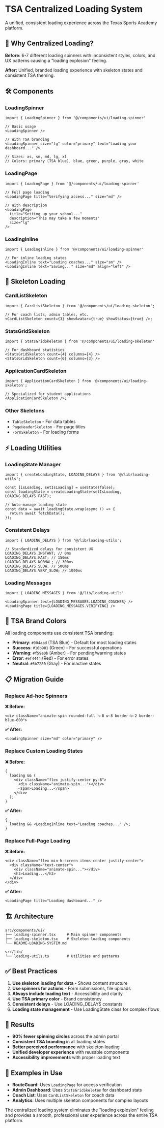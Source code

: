 # TSA Centralized Loading System

A unified, consistent loading experience across the Texas Sports Academy platform.

## 🎯 Why Centralized Loading?

**Before:** 6-7 different loading spinners with inconsistent styles, colors, and UX patterns causing a "loading explosion" feeling.

**After:** Unified, branded loading experience with skeleton states and consistent TSA theming.

## 🛠️ Components

### LoadingSpinner

```tsx
import { LoadingSpinner } from '@/components/ui/loading-spinner'

// Basic usage
<LoadingSpinner />

// With TSA branding
<LoadingSpinner size="lg" color="primary" text="Loading your dashboard..." />

// Sizes: xs, sm, md, lg, xl
// Colors: primary (TSA blue), blue, green, purple, gray, white
```

### LoadingPage

```tsx
import { LoadingPage } from '@/components/ui/loading-spinner'

// Full page loading
<LoadingPage title="Verifying access..." size="md" />

// With description
<LoadingPage
  title="Setting up your school..."
  description="This may take a few moments"
  size="lg"
/>
```

### LoadingInline

```tsx
import { LoadingInline } from '@/components/ui/loading-spinner'

// For inline loading states
<LoadingInline text="Loading coaches..." size="sm" />
<LoadingInline text="Saving..." size="md" align="left" />
```

## 🎨 Skeleton Loading

### CardListSkeleton

```tsx
import { CardListSkeleton } from '@/components/ui/loading-skeleton';

// For coach lists, admin tables, etc.
<CardListSkeleton count={3} showAvatar={true} showStatus={true} />;
```

### StatsGridSkeleton

```tsx
import { StatsGridSkeleton } from '@/components/ui/loading-skeleton'

// For dashboard statistics
<StatsGridSkeleton count={4} columns={4} />
<StatsGridSkeleton count={6} columns={3} />
```

### ApplicationCardSkeleton

```tsx
import { ApplicationCardSkeleton } from '@/components/ui/loading-skeleton';

// Specialized for student applications
<ApplicationCardSkeleton />;
```

### Other Skeletons

- `TableSkeleton` - For data tables
- `PageHeaderSkeleton` - For page titles
- `FormSkeleton` - For loading forms

## ⚡ Loading Utilities

### LoadingState Manager

```tsx
import { createLoadingState, LOADING_DELAYS } from '@/lib/loading-utils';

const [isLoading, setIsLoading] = useState(false);
const loadingState = createLoadingState(setIsLoading, LOADING_DELAYS.FAST);

// Auto-manage loading state
const data = await loadingState.wrap(async () => {
  return await fetchData();
});
```

### Consistent Delays

```tsx
import { LOADING_DELAYS } from '@/lib/loading-utils';

// Standardized delays for consistent UX
LOADING_DELAYS.INSTANT; // 0ms
LOADING_DELAYS.FAST; // 150ms
LOADING_DELAYS.NORMAL; // 300ms
LOADING_DELAYS.SLOW; // 500ms
LOADING_DELAYS.VERY_SLOW; // 1000ms
```

### Loading Messages

```tsx
import { LOADING_MESSAGES } from '@/lib/loading-utils'

<LoadingSpinner text={LOADING_MESSAGES.LOADING_COACHES} />
<LoadingPage title={LOADING_MESSAGES.VERIFYING} />
```

## 🎨 TSA Brand Colors

All loading components use consistent TSA branding:

- **Primary**: `#004aad` (TSA Blue) - Default for most loading states
- **Success**: `#10b981` (Green) - For successful operations
- **Warning**: `#f59e0b` (Amber) - For pending/warning states
- **Error**: `#ef4444` (Red) - For error states
- **Neutral**: `#6b7280` (Gray) - For inactive states

## 📋 Migration Guide

### Replace Ad-hoc Spinners

**❌ Before:**

```tsx
<div className="animate-spin rounded-full h-8 w-8 border-b-2 border-blue-600">
```

**✅ After:**

```tsx
<LoadingSpinner size="md" color="primary" />
```

### Replace Custom Loading States

**❌ Before:**

```tsx
{
  loading && (
    <div className="flex justify-center py-8">
      <div className="animate-spin..."></div>
      <span>Loading...</span>
    </div>
  );
}
```

**✅ After:**

```tsx
{
  loading && <LoadingInline text="Loading coaches..." />;
}
```

### Replace Full-Page Loading

**❌ Before:**

```tsx
<div className="flex min-h-screen items-center justify-center">
  <div className="text-center">
    <div className="animate-spin..."></div>
    <h2>Loading...</h2>
  </div>
</div>
```

**✅ After:**

```tsx
<LoadingPage title="Loading dashboard..." />
```

## 🏗️ Architecture

```
src/components/ui/
├── loading-spinner.tsx     # Main spinner components
├── loading-skeleton.tsx    # Skeleton loading components
└── README-LOADING-SYSTEM.md

src/lib/
└── loading-utils.ts        # Utilities and patterns
```

## ✅ Best Practices

1. **Use skeleton loading for data** - Shows content structure
2. **Use spinners for actions** - Form submissions, file uploads
3. **Always include loading text** - Accessibility and clarity
4. **Use TSA primary color** - Brand consistency
5. **Consistent delays** - Use LOADING_DELAYS constants
6. **Loading state management** - Use LoadingState class for complex flows

## 🎯 Results

- **90% fewer spinning circles** across the admin portal
- **Consistent TSA branding** in all loading states
- **Better perceived performance** with skeleton loading
- **Unified developer experience** with reusable components
- **Accessibility improvements** with proper loading text

## 🔧 Examples in Use

- **RouteGuard**: Uses `LoadingPage` for access verification
- **Admin Dashboard**: Uses `StatsGridSkeleton` for dashboard stats
- **Coach List**: Uses `CardListSkeleton` for coach data
- **Analytics**: Uses multiple skeleton components for complex layouts

The centralized loading system eliminates the "loading explosion" feeling and provides a smooth, professional user experience across the entire TSA platform.
